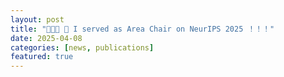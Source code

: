 ```yaml
---
layout: post
title: "🎉🎉🎉 📢 I served as Area Chair on NeurIPS 2025 ！！！"
date: 2025-04-08
categories: [news, publications]
featured: true
---
```






